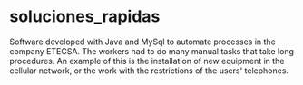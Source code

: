 # soluciones_rapidas
Software developed with Java and MySql to automate processes in the company ETECSA. The workers had to do many manual tasks that take long procedures. An example of this is the installation of new equipment in the cellular network, or the work with the restrictions of the users' telephones.
